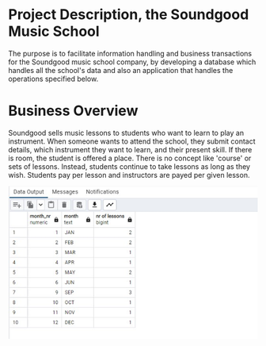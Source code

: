 # Project Description, the Soundgood Music School
The purpose is to facilitate information handling and business transactions for the Soundgood music school company, by developing a database which handles all the school's data and also an application that handles the operations specified below.
# Business Overview
Soundgood sells music lessons to students who want to learn to play an instrument. When someone wants to attend the school, they submit contact details, which instrument they want to learn, and their present skill. If there is room, the student is offered a place. There is no concept like 'course' or sets of lessons. Instead, students continue to take lessons as long as they wish. Students pay per lesson and instructors are payed per given lesson.

  ![alt text](https://github.com/Gaasll/Data_Storage_Project/blob/main/SQL/lessons_per_month.jpg?raw=true)

                                                                                                                                            
                                                                                                                            
                                                                                                                                        
                                                                                                                            
